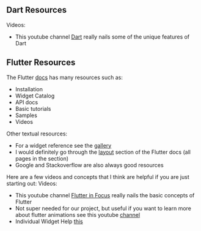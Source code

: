 ## Dart Resources

Videos: 
* This youtube channel [Dart](https://www.youtube.com/watch?v=TF-TBsgIErY&list=PLjxrf2q8roU0Net_g1NT5_vOO3s_FR02J) really nails some of the unique features of Dart

## Flutter Resources
The Flutter [docs](https://flutter.dev/docs) has many resources such as:
* Installation
* Widget Catalog
* API docs
* Basic tutorials
* Samples
* Videos

Other textual resources:
* For a widget reference see the [gallery](https://gallery.flutter.dev/#/)
* I would definitely go through the [layout](https://flutter.dev/docs/development/ui/layout) section of the Flutter docs (all pages in the section)
* Google and Stackoverflow are also always good resources

Here are a few videos and concepts that I think are helpful if you are just starting out:
Videos:
* This youtube channel [Flutter in Focus](https://www.youtube.com/watch?v=wgTBLj7rMPM&list=PLjxrf2q8roU2HdJQDjJzOeO6J3FoFLWr2) really nails the basic concepts of Flutter
* Not super needed for our project, but useful if you want to learn more about flutter animations see this youtube [channel](https://www.youtube.com/watch?v=GXIJJkq_H8g&list=PLjxrf2q8roU2v6UqYlt_KPaXlnjbYySua)
* Individual Widget Help [this](https://www.youtube.com/watch?v=b_sQ9bMltGU&list=PLjxrf2q8roU23XGwz3Km7sQZFTdB996iG)